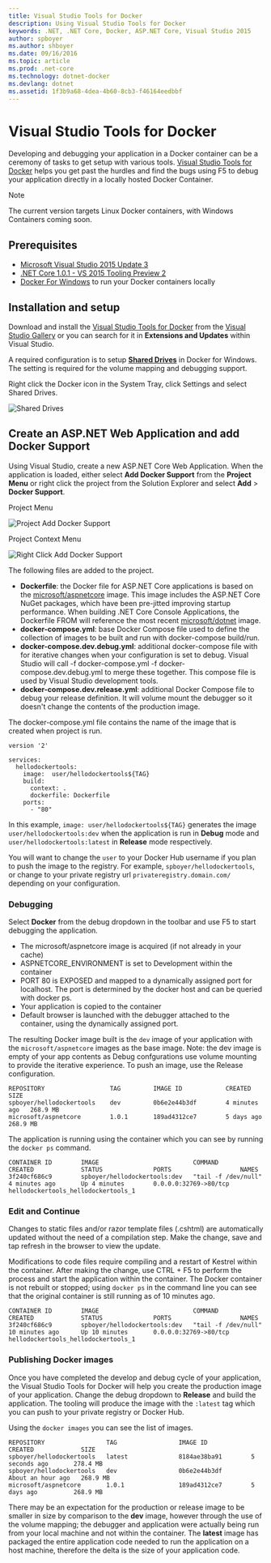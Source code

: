 ```yaml
---
title: Visual Studio Tools for Docker
description: Using Visual Studio Tools for Docker 
keywords: .NET, .NET Core, Docker, ASP.NET Core, Visual Studio 2015
author: spboyer
ms.author: shboyer
ms.date: 09/16/2016
ms.topic: article
ms.prod: .net-core
ms.technology: dotnet-docker
ms.devlang: dotnet
ms.assetid: 1f3b9a68-4dea-4b60-8cb3-f46164eedbbf
---
```


# Visual Studio Tools for Docker 
Developing and debugging your application in a Docker container can be a ceremony of tasks to get setup with various tools. [Visual Studio Tools for Docker](https://visualstudiogallery.msdn.microsoft.com/0f5b2caa-ea00-41c8-b8a2-058c7da0b3e4) helps you get past the hurdles and find the bugs using F5 to debug your application directly in a locally hosted Docker Container. 

> [!NOTE]
>The current version targets Linux Docker containers, with Windows Containers coming soon.

## Prerequisites
- [Microsoft Visual Studio 2015 Update 3](https://www.visualstudio.com/downloads/download-visual-studio-vs)
- [.NET Core 1.0.1 - VS 2015 Tooling Preview 2](https://go.microsoft.com/fwlink/?LinkID=827546)
- [Docker For Windows](https://www.docker.com/products/docker#/windows) to run your Docker containers locally

## Installation and setup
Download and install the [Visual Studio Tools for Docker](https://aka.ms/DockerToolsForVS) from the [Visual Studio Gallery](http://visualstudiogallery.msdn.microsoft.com/) or you can search for it in **Extensions and Updates** within Visual Studio. 

A required configuration is to setup **[Shared Drives](https://docs.docker.com/docker-for-windows/#/shared-drives)** in Docker for Windows. The setting is required for the volume mapping and debugging support.

Right click the Docker icon in the System Tray, click Settings and select Shared Drives.

![Shared Drives](./media/visual-studio-tools-for-docker/settings-shared-drives-win.png) 

## Create an ASP.NET Web Application and add Docker Support

Using Visual Studio, create a new ASP.NET Core Web Application. When the application is loaded, either select **Add Docker Support** from the **Project Menu** or right click the project from the Solution Explorer and select **Add** > **Docker Support**.

Project Menu

![Project Add Docker Support](./media/visual-studio-tools-for-docker/project-add-docker-support.png)

Project Context Menu

![Right Click Add Docker Support](./media/visual-studio-tools-for-docker/right-click-add-docker-support.png)

The following files are added to the project.

- **Dockerfile**: the Docker file for ASP.NET Core applications is based on the [microsoft/aspnetcore](https://hub.docker.com/r/microsoft/aspnetcore) image. This image includes the ASP.NET Core NuGet packages, which have been pre-jitted improving startup performance. When building .NET Core Console Applications, the Dockerfile FROM will reference the most recent [microsoft/dotnet](https://hub.docker.com/r/microsoft/dotnet) image.
- **docker-compose.yml**: base Docker Compose file used to define the collection of images to be built and run with docker-compose build/run.  
- **docker-compose.dev.debug.yml**: additional docker-compose file with for iterative changes when your configuration is set to debug. Visual Studio will call -f docker-compose.yml -f docker-compose.dev.debug.yml to merge these together. This compose file is used by Visual Studio development tools.   
- **docker-compose.dev.release.yml**: additional Docker Compose file to debug your release definition. It will volume mount the debugger so it doesn't change the contents of the production image.  

The docker-compose.yml file contains the name of the image that is created when project is run. 

```
version '2'

services:
  hellodockertools:
    image:  user/hellodockertools${TAG}
    build:
      context: .
      dockerfile: Dockerfile
    ports:
      - "80"

``` 

In this example, `image: user/hellodockertools${TAG}` generates the image `user/hellodockertools:dev` when the application is run in **Debug** mode and `user/hellodockertools:latest` in **Release** mode respectively. 

You will want to change the `user` to your Docker Hub username if you plan to push the image to the registry. For example, `spboyer/hellodockertools`, or change to your private registry url `privateregistry.domain.com/` depending on your configuration.

### Debugging
Select **Docker** from the debug dropdown in the toolbar and use F5 to start debugging the application. 

- The microsoft/aspnetcore image is acquired (if not already in your cache)
- ASPNETCORE_ENVIRONMENT is set to Development within the container
- PORT 80 is EXPOSED and mapped to a dynamically assigned port for localhost. The port is determined by the docker host and can be queried with docker ps. 
- Your application is copied to the container
- Default browser is launched with the debugger attached to the container, using the dynamically assigned port. 

The resulting Docker image built is the `dev` image of your application with the `microsoft/aspnetcore` images as the base image.
Note: the dev image is empty of your app contents as Debug confgurations use volume mounting to provide the iterative experience. To push an image, use the Release configuration.

```console
REPOSITORY                  TAG         IMAGE ID            CREATED         SIZE
spboyer/hellodockertools    dev         0b6e2e44b3df        4 minutes ago   268.9 MB
microsoft/aspnetcore        1.0.1       189ad4312ce7        5 days ago      268.9 MB
```

The application is running using the container which you can see by running the `docker ps` command.

```console
CONTAINER ID        IMAGE                          COMMAND               CREATED             STATUS              PORTS                   NAMES
3f240cf686c9        spboyer/hellodockertools:dev   "tail -f /dev/null"   4 minutes ago       Up 4 minutes        0.0.0.0:32769->80/tcp   hellodockertools_hellodockertools_1
```

### Edit and Continue
Changes to static files and/or razor template files (.cshtml) are automatically updated without the need of a compilation step. Make the change, save and tap refresh in the browser to view the update.  

Modifications to code files require compiling and a restart of Kestrel within the container. After making the change, use CTRL + F5 to perform the process and start the application within the container. The Docker container is not rebuilt or stopped; using `docker ps` in the command line you can see that the original container is still running as of 10 minutes ago. 

```console
CONTAINER ID        IMAGE                          COMMAND               CREATED             STATUS              PORTS                   NAMES
3f240cf686c9        spboyer/hellodockertools:dev   "tail -f /dev/null"   10 minutes ago      Up 10 minutes       0.0.0.0:32769->80/tcp   hellodockertools_hellodockertools_1
```

### Publishing Docker images 
Once you have completed the develop and debug cycle of your application, the Visual Studio Tools for Docker will help you create the production image of your application. Change the debug dropdown to **Release** and build the application. The tooling will produce the image with the `:latest` tag which you can push to your private registry or Docker Hub. 

Using the `docker images` you can see the list of images.

```console
REPOSITORY                 TAG                 IMAGE ID            CREATED             SIZE
spboyer/hellodockertools   latest              8184ae38ba91        5 seconds ago       278.4 MB
spboyer/hellodockertools   dev                 0b6e2e44b3df        About an hour ago   268.9 MB
microsoft/aspnetcore       1.0.1               189ad4312ce7        5 days ago          268.9 MB
```

There may be an expectation for the production or release image to be smaller in size by comparison to the **dev** image, however through the use of the volume mapping; the debugger and application were actually being run from your local machine and not within the container. The **latest** image has packaged the entire application code needed to run the application on a host machine, therefore the delta is the size of your application code.
